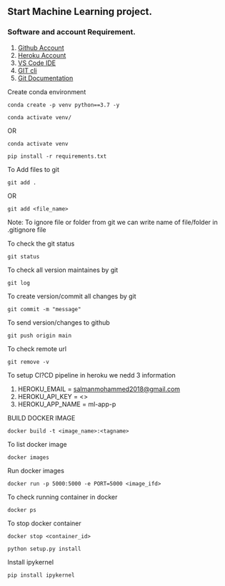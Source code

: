 ## Start Machine Learning project.

### Software and account Requirement.

1. [Github Account](https://github.com/)
2. [Heroku Account](https://dashboard.heroku.com/login)
3. [VS Code IDE](https://code.visualstudio.com/download)
4. [GIT cli](https://git-scm.com/downloads)
5. [Git Documentation](https://git-scm.com/docs/gittutorial)


Create conda environment
```
conda create -p venv python==3.7 -y
```

```
conda activate venv/
```
OR
```
conda activate venv
```

```
pip install -r requirements.txt
```
To Add files to git
```
git add .
```

OR
```
git add <file_name>
```

Note: To ignore file or folder from git we can write name of file/folder in .gitignore file

To check the git status
```
git status
```
To check all version maintaines by git
```
git log
```

To create version/commit all changes by git
```
git commit -m "message"
```

To send version/changes to github
```
git push origin main
```

To check remote url
```
git remove -v
```
 
To setup CI?CD pipeline in heroku we nedd 3 information

1. HEROKU_EMAIL = salmanmohammed2018@gmail.com
2. HEROKU_API_KEY = <>
3. HEROKU_APP_NAME = ml-app-p



BUILD DOCKER IMAGE
```
docker build -t <image_name>:<tagname>
```

To list docker image
```
docker images
```

Run docker images
```
docker run -p 5000:5000 -e PORT=5000 <image_ifd>
```

To check running container in docker
```
docker ps
```

To stop docker container
```
docker stop <container_id>
```

```
python setup.py install 
```


Install ipykernel

```
pip install ipykernel
```